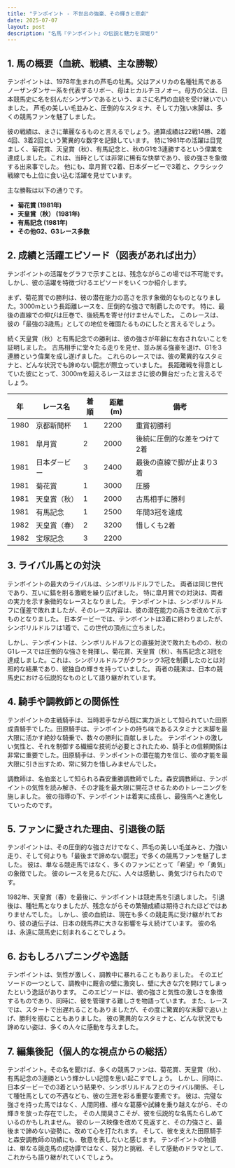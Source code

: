 ```yaml
---
title: "テンポイント - 不世出の強豪、その輝きと悲劇"
date: 2025-07-07
layout: post
description: "名馬『テンポイント』の伝説と魅力を深堀り"
---
```


## 1. 馬の概要（血統、戦績、主な勝鞍）

テンポイントは、1978年生まれの芦毛の牡馬。父はアメリカの名種牡馬であるノーザンダンサー系を代表するリボー、母はヒカルチヨノオー。母方の父は、日本競馬史に名を刻んだシンザンであるという、まさに名門の血統を受け継いでいました。  芦毛の美しい毛並みと、圧倒的なスタミナ、そして力強い末脚は、多くの競馬ファンを魅了しました。

彼の戦績は、まさに華麗なるものと言えるでしょう。通算成績は22戦14勝、2着4回、3着2回という驚異的な数字を記録しています。  特に1981年の活躍は目覚ましく、菊花賞、天皇賞（秋）、有馬記念と、秋のG1を3連勝するという偉業を達成しました。これは、当時としては非常に稀有な快挙であり、彼の強さを象徴する出来事でした。  他にも、皐月賞で2着、日本ダービーで3着と、クラシック戦線でも上位に食い込む活躍を見せています。

主な勝鞍は以下の通りです。

* **菊花賞 (1981年)**
* **天皇賞（秋） (1981年)**
* **有馬記念 (1981年)**
* **その他G2、G3レース多数**


## 2. 成績と活躍エピソード（図表があれば出力）

テンポイントの活躍をグラフで示すことは、残念ながらこの場では不可能です。しかし、彼の活躍を特徴づけるエピソードをいくつか紹介します。

まず、菊花賞での勝利は、彼の潜在能力の高さを示す象徴的なものとなりました。3000mという長距離レースを、圧倒的な強さで制覇したのです。  特に、最後の直線での伸びは圧巻で、後続馬を寄せ付けませんでした。  このレースは、彼の「最強の3歳馬」としての地位を確固たるものにしたと言えるでしょう。

続く天皇賞（秋）と有馬記念での勝利は、彼の強さが年齢に左右されないことを証明しました。  古馬相手に堂々たる走りを見せ、並み居る強豪を退け、G1を3連勝という偉業を成し遂げました。  これらのレースでは、彼の驚異的なスタミナと、どんな状況でも諦めない闘志が際立っていました。  長距離戦を得意としていた彼にとって、3000mを超えるレースはまさに彼の舞台だったと言えるでしょう。

| 年 | レース名          | 着順 | 距離(m) | 備考                                     |
|---|-------------------|-----|---------|-----------------------------------------|
| 1980 | 京都新聞杯         | 1   | 2200    | 重賞初勝利                               |
| 1981 | 皐月賞           | 2   | 2000    | 後続に圧倒的な差をつけて2着             |
| 1981 | 日本ダービー       | 3   | 2400    | 最後の直線で脚が止まり3着               |
| 1981 | 菊花賞           | 1   | 3000    | 圧勝                                     |
| 1981 | 天皇賞（秋）       | 1   | 2000    | 古馬相手に勝利                             |
| 1981 | 有馬記念         | 1   | 2500    | 年間3冠を達成                             |
| 1982 | 天皇賞（春）       | 2   | 3200    | 惜しくも2着                               |
| 1982 | 宝塚記念         | 3   | 2200    |                                         |


## 3. ライバル馬との対決

テンポイントの最大のライバルは、シンボリルドルフでした。  両者は同じ世代であり、互いに鎬を削る激戦を繰り広げました。  特に皐月賞での対決は、両者の実力を示す象徴的なレースとなりました。  テンポイントは、シンボリルドルフに僅差で敗れましたが、そのレース内容は、彼の潜在能力の高さを改めて示すものとなりました。  日本ダービーでは、テンポイントは3着に終わりましたが、シンボリルドルフは1着で、この世代の頂点に立ちました。

しかし、テンポイントは、シンボリルドルフとの直接対決で敗れたものの、秋のG1レースでは圧倒的な強さを発揮し、菊花賞、天皇賞（秋）、有馬記念と3冠を達成しました。これは、シンボリルドルフがクラシック3冠を制覇したのとは対照的な結果であり、彼独自の輝きを持っていました。  両者の競演は、日本の競馬史における伝説的なものとして語り継がれています。


## 4. 騎手や調教師との関係性

テンポイントの主戦騎手は、当時若手ながら既に実力派として知られていた田原成貴騎手でした。田原騎手は、テンポイントの持ち味であるスタミナと末脚を最大限に活かす絶妙な騎乗で、数々の勝利に貢献しました。  テンポイントの激しい気性と、それを制御する繊細な技術が必要とされたため、騎手との信頼関係は非常に重要でした。田原騎手は、テンポイントの潜在能力を信じ、彼の才能を最大限に引き出すため、常に努力を惜しみませんでした。

調教師は、名伯楽として知られる森安重勝調教師でした。森安調教師は、テンポイントの気性を読み解き、その才能を最大限に開花させるためのトレーニングを施しました。  彼の指導の下、テンポイントは着実に成長し、最強馬へと進化していったのです。


## 5. ファンに愛された理由、引退後の話

テンポイントは、その圧倒的な強さだけでなく、芦毛の美しい毛並みと、力強い走り、そして何よりも「最後まで諦めない闘志」で多くの競馬ファンを魅了しました。  彼は、単なる競走馬ではなく、多くのファンにとって「希望」や「勇気」の象徴でした。  彼のレースを見るたびに、人々は感動し、勇気づけられたのです。

1982年、天皇賞（春）を最後に、テンポイントは競走馬を引退しました。  引退後は、種牡馬となりましたが、残念ながらその繁殖成績は期待されたほどではありませんでした。  しかし、彼の血統は、現在も多くの競走馬に受け継がれており、彼の遺伝子は、日本の競馬界に大きな影響を与え続けています。  彼の名は、永遠に競馬史に刻まれることでしょう。


## 6. おもしろハプニングや逸話

テンポイントは、気性が激しく、調教中に暴れることもありました。  そのエピソードの一つとして、調教中に厩舎の壁に激突し、壁に大きな穴を開けてしまったという逸話があります。  このエピソードは、彼の強さと気性の激しさを象徴するものであり、同時に、彼を管理する難しさを物語っています。  また、レースでは、スタートで出遅れることもありましたが、その度に驚異的な末脚で追い上げ、勝利を掴むこともありました。  彼の驚異的なスタミナと、どんな状況でも諦めない姿は、多くの人々に感動を与えました。


## 7. 編集後記（個人的な視点からの総括）

テンポイント。その名を聞けば、多くの競馬ファンは、菊花賞、天皇賞（秋）、有馬記念の3連勝という輝かしい記憶を思い起こすでしょう。  しかし、同時に、日本ダービーでの3着という結果や、シンボリルドルフとのライバル関係、そして種牡馬としての不遇なども、彼の生涯を彩る重要な要素です。  彼は、完璧な強さを持った馬ではなく、人間同様、様々な葛藤や試練を乗り越えながら、その輝きを放った存在でした。  その人間臭さこそが、彼を伝説的な名馬たらしめているのかもしれません。  彼のレース映像を改めて見返すと、その力強さと、最後まで諦めない姿勢に、改めて心を打たれます。  そして、彼を支えた田原騎手と森安調教師の功績にも、敬意を表したいと感じます。  テンポイントの物語は、単なる競走馬の成功譚ではなく、努力と挑戦、そして感動のドラマとして、これからも語り継がれていくでしょう。
